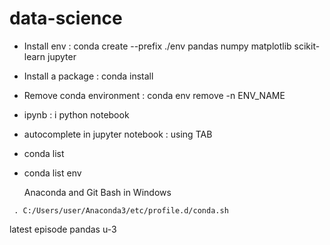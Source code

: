 # data-science

- Install env : conda create --prefix ./env pandas numpy matplotlib scikit-learn jupyter
- Install a package : conda install <package name>
- Remove conda environment : conda env remove -n ENV_NAME
- ipynb : i python notebook
- autocomplete in jupyter notebook : using TAB
- conda list
- conda list env


  Anaconda and Git Bash in Windows
 ```
  . C:/Users/user/Anaconda3/etc/profile.d/conda.sh
 ```

latest episode pandas u-3
